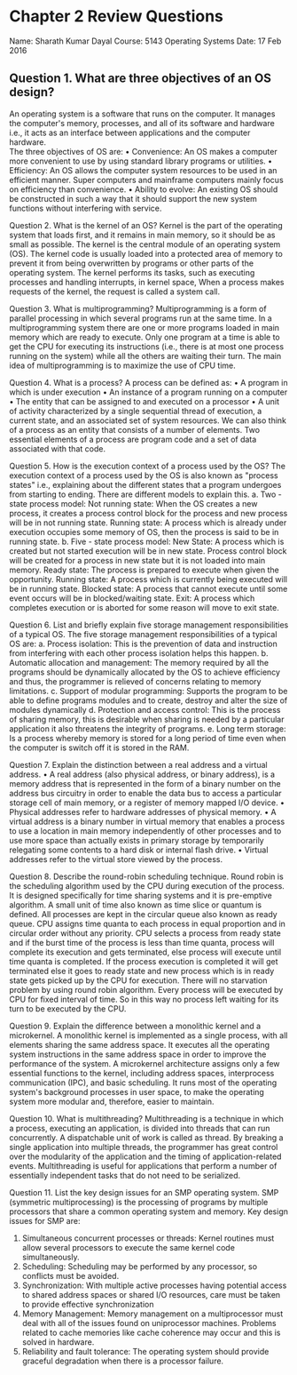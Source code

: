 # Chapter 2 Review Questions
Name: Sharath Kumar Dayal
Course: 5143 Operating Systems
Date: 17 Feb 2016

## Question 1. What are three objectives of an OS design?
An operating system is a software that runs on the computer. It manages the computer's memory, processes, and all of its software and hardware i.e., it acts as an interface between applications and the computer hardware.  
The three objectives of OS are:
 • Convenience: An OS makes a computer more convenient to use by using standard library programs or utilities. 
 • Efficiency: An OS allows the computer system resources to be used in an efficient manner. Super computers and mainframe computers mainly focus on efficiency than convenience.
 • Ability to evolve: An existing OS should be constructed in such a way that it should support the new system functions without interfering with service.

Question 2. What is the kernel of an OS?
Kernel is the part of the operating system that loads first, and it remains in main memory, so it should be as small as possible. The kernel is the central module of an operating system (OS).
The kernel code is usually loaded into a protected area of memory to prevent it from being overwritten by programs or other parts of the operating system.
The kernel performs its tasks, such as executing processes and handling interrupts, in kernel space,
When a process makes requests of the kernel, the request is called a system call.

Question 3. What is multiprogramming?
Multiprogramming is a form of parallel processing in which several programs  run at the same time. In a multiprogramming system there are one or more programs loaded in main memory which are ready to execute. Only one program at a time is able to get the CPU for executing its instructions (i.e., there is at most one process running on the system) while all the others are waiting their turn. The main idea of multiprogramming is to maximize the use of CPU time. 

Question 4. What is a process?
A process can be defined as:
•	A program in which is under execution
•	An instance of a program running on a computer
•	The entity that can be assigned to and executed on a processor
•	A unit of activity characterized by a single sequential thread of execution, a current state, and an associated set of system resources.
We can also think of a process as an entity that consists of a number of elements. Two essential elements of a process are program code and a set of data associated with that code.

Question 5. How is the execution context of a process used by the OS?
The execution context of a process used by the OS is also known as "process states" i.e., explaining about the different states that a program undergoes from starting to ending. There are different models to explain this.
a. Two - state process model:
Not running state:  When the OS creates a new process, it creates a process control block for the process and new process will be in not running state.
Running state: A process which is already under execution occupies some memory of OS, then the process is said to be in running state.
b. Five - state process model:
New State: A process which is created but not started execution will be in new state. Process control block will be created for a process in new state but it is not loaded into main memory.
Ready state: The process is prepared to execute when given the opportunity.
Running state: A process which is currently being executed will be in running state.
Blocked state: A process that cannot execute until some event occurs will be in blocked/waiting state.
Exit: A process which completes execution or is aborted for some reason will move to exit state.

Question 6. List and briefly explain five storage management responsibilities of a typical OS.
The five storage management responsibilities of a typical OS are:
a. Process isolation: This is the prevention of data and instruction from interfering with each other process isolation helps this happen.
b. Automatic allocation and management: The memory required by all the programs should be dynamically allocated by the OS to achieve efficiency and thus, the programmer is relieved of concerns relating to memory limitations.
c. Support of modular programming: Supports the program to be able to define programs modules and to create, destroy and alter the size of modules dynamically
d. Protection and access control:  This is the process of sharing memory, this is desirable when sharing is needed by a particular application it also threatens the integrity of programs.
e. Long term storage: Is a process whereby memory is stored for a long period of time even when the computer is switch off it is stored in the RAM.

Question 7. Explain the distinction between a real address and a virtual address.
•	A real address (also physical address, or binary address), is a memory address that is represented in the form of a binary number on the address bus circuitry in order to enable the data bus to access a particular storage cell of main memory, or a register of memory mapped I/O device.
•	Physical addresses refer to hardware addresses of physical memory.
•	A virtual address is a binary number in virtual memory that enables a process to use a location in main memory independently of other processes and to use more space than actually exists in primary storage by temporarily relegating some contents to a hard disk or internal flash drive.
•	Virtual addresses refer to the virtual store viewed by the process.

Question 8. Describe the round-robin scheduling technique.
Round robin is the scheduling algorithm used by the CPU during execution of the process. It is designed specifically for time sharing systems and it is pre-emptive algorithm. A small unit of time also known as time slice or quantum is defined. All processes are kept in the circular queue also known as ready queue. 
CPU assigns time quanta to each process in equal proportion and in circular order without any priority. CPU selects a process from ready state and if the burst time of the process is less than time quanta, process will complete its execution and gets terminated, else process will execute until time  quanta is completed. If the process execution is completed it will get terminated else it goes to ready state and new process which is in ready state gets picked up by the CPU for execution.
There will no starvation problem by using round robin algorithm. Every process will be executed by CPU for fixed interval of time. So in this way no process left waiting for its turn to be executed by the CPU.

Question 9. Explain the difference between a monolithic kernel and a microkernel.
 A monolithic kernel is implemented as a single process, with all elements sharing the same address space.  It executes all the operating system instructions in the same address space in order to improve the performance of the system.
 A microkernel architecture assigns only a few essential functions to the kernel, including address spaces, interprocess communication (IPC), and basic scheduling.   It runs most of the operating system's background processes in user space, to make the operating system more modular and, therefore, easier to maintain.
 
Question 10. What is multithreading?
Multithreading is a technique in which a process, executing an application, is divided into threads that can run concurrently. A dispatchable unit of work is called as thread.
By breaking a single application into multiple threads, the programmer has great control over the modularity of the application and the timing of application-related events. 
Multithreading is useful for applications that perform a number of essentially independent tasks that do not need to be serialized.

Question 11. List the key design issues for an SMP operating system.
SMP (symmetric multiprocessing) is the processing of programs by multiple processors that share a common operating system and memory.
Key design issues for SMP are:
1. Simultaneous concurrent processes or threads: Kernel routines must allow several processors to execute the same kernel code simultaneously.
2. Scheduling: Scheduling may be performed by any processor, so conflicts must be avoided.
3. Synchronization: With multiple active processes having potential access to shared address spaces or shared I/O resources, care must be taken to provide effective synchronization
4. Memory Management: Memory management on a multiprocessor must deal with all of the issues found on uniprocessor machines. Problems related to cache memories like cache coherence may occur and this is solved in hardware.
5. Reliability and fault tolerance: The operating system should provide graceful degradation when there is a processor failure.
